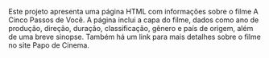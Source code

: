 Este projeto apresenta uma página HTML com informações sobre o filme A Cinco Passos de Você.
A página inclui a capa do filme, dados como ano de produção, direção, duração, classificação, gênero e país de origem, além de uma breve sinopse.
Também há um link para mais detalhes sobre o filme no site Papo de Cinema.

